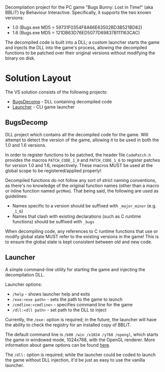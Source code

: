 
Decompilation project for the PC game "Bugs Bunny: Lost in Time!" (aka BBLiT)
by Behaviour Interactive. Specifically, it supports the two known versions:
- 1.0 (Bugs.exe MD5 = 59731F0354F8A66E63502BD3B521BD82)
- 1.6 (Bugs.exe MD5 = 121DB63D76ED5077D69837B111163CAC)

The decompiled code is built into a DLL; a custom launcher starts the game and
injects the DLL into the game's process, allowing the decompiled functions to be
patched over their original versions without modifying the binary on disk.

# Solution Layout

The VS solution consists of the following projects:
- [BugsDecomp](#bugsdecomp) - DLL containing decompiled code
- [Launcher](#launcher) - CLI game launcher

## BugsDecomp

DLL project which contains all the decompiled code for the game. Will attempt to
detect the version of the game, allowing it to be used in both the 1.0 and 1.6
versions.

In order to register functions to be patched, the header file `CodePatch.h`
provides the macros `PATCH_CODE_1_0` and `PATCH_CODE_1_6` to register patches
for version 1.0 and 1.6, respectively. These macros MUST be used at the global
scope to be registered/applied properly!

Decompiled functions do not follow any sort of strict naming conventions, as
there's no knowledge of the original function names (other than a macro or
inline function named `getMem`). That being said, the following are used as
guidelines:
- Names specific to a version should be suffixed with `_major_minor` (e.g.
`_1_6`)
- Names that clash with existing declarations (such as C runtime functions)
should be suffixed with `_bugs`

When decompiling code, any references to C runtime functions that use or modify
global state MUST refer to the existing versions in the game! This is to ensure
the global state is kept consistent between old and new code.

## Launcher

A simple command-line utility for starting the game and injecting the
decompilation DLL.

Launcher options:
- `/help` - shows launcher help and exits
- `/exe:<exe path>` - sets the path to the game to launch
- `/cmdline:<cmdline>` - specifies command line for the game
- `/dll:<dll path>` - set path to the DLL to inject

Currently, the `/exe:` option is required; in the future, the launcher will have
the ability to check the registry for an installed copy of BBLiT.

The default command line is `/b00 /win /x1024 /y768 /opengl`, which starts the
game in windowed mode, 1024x768, with the OpenGL renderer. More information
about game options can be found [here](doc/internals.md#launch-options).

The `/dll:` option is required; while the launcher could be coded to launch the
game without DLL injection, it'd be just as easy to use the vanilla launcher.
